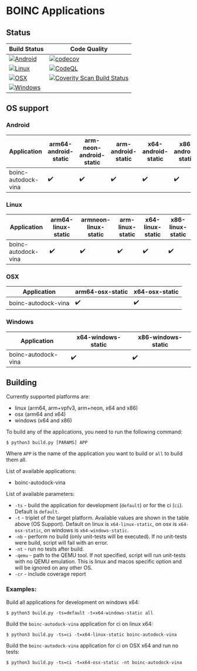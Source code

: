 # BOINC Applications

## Status

| Build Status | Code Quality |
| --- | --- |
| [![Android](https://github.com/BOINC/boinc-apps/actions/workflows/android.yml/badge.svg?branch=master)](https://github.com/BOINC/boinc-apps/actions/workflows/android.yml) | [![codecov](https://codecov.io/gh/BOINC/boinc-apps/branch/master/graph/badge.svg?token=RZ5J0e24Ye)](https://codecov.io/gh/BOINC/boinc-apps) |
| [![Linux](https://github.com/BOINC/boinc-apps/actions/workflows/linux.yml/badge.svg?branch=master)](https://github.com/BOINC/boinc-apps/actions/workflows/linux.yml) | [![CodeQL](https://github.com/BOINC/boinc-apps/actions/workflows/codeql.yml/badge.svg)](https://github.com/BOINC/boinc-apps/actions/workflows/codeql.yml) |
| [![OSX](https://github.com/BOINC/boinc-apps/actions/workflows/osx.yml/badge.svg?branch=master)](https://github.com/BOINC/boinc-apps/actions/workflows/osx.yml) | [![Coverity Scan Build Status](https://scan.coverity.com/projects/24043/badge.svg)](https://scan.coverity.com/projects/boinc-boinc-apps) |
| [![Windows](https://github.com/BOINC/boinc-apps/actions/workflows/windows.yml/badge.svg?branch=master)](https://github.com/BOINC/boinc-apps/actions/workflows/windows.yml) | |

## OS support

### Android

| Application | arm64-android-static | arm-neon-android-static | arm-android-static | x64-android-static | x86-android-static |
| --- | --- | --- | --- | --- | --- |
| boinc-autodock-vina | :heavy_check_mark: | :heavy_check_mark: | :heavy_check_mark: | :heavy_check_mark: | :heavy_check_mark: |
### Linux

| Application | arm64-linux-static | armneon-linux-static | arm-linux-static | x64-linux-static | x86-linux-static |
| --- | --- | --- | --- | --- | --- |
| boinc-autodock-vina | :heavy_check_mark: | :heavy_check_mark: | :heavy_check_mark: | :heavy_check_mark: | :heavy_check_mark: |

### OSX

| Application | arm64-osx-static | x64-osx-static |
| --- | --- | --- |
| boinc-autodock-vina | :heavy_check_mark: | :heavy_check_mark: |

### Windows

| Application | x64-windows-static | x86-windows-static |
| --- | --- | --- |
| boinc-autodock-vina | :heavy_check_mark: | :heavy_check_mark: |

## Building

Currently supported platforms are:
- linux (arm64, arm+vpfv3, arm+neon, x64 and x86)
- osx (arm64 and x64)
- windows (x64 and x86)

To build any of the applications, you need to run the following command:
```
$ python3 build.py [PARAMS] APP
```
Where `APP` is the name of the application you want to build or `all` to build them all.

List of available applications:
- boinc-autodock-vina

List of available parameters:
- `-ts` - build the application for development (`default`) or for the ci (`ci`). Default is `default`.
- `-t` - triplet of the target platform. Available values are shown in the table above (OS Support). Default on linux is `x64-linux-static`, on osx is `x64-osx-static`, on windows is `x64-windows-static`.
- `-nb` - perform no build (only unit-tests will be executed). If no unit-tests were build, script will fail with an error.
- `-nt` - run no tests after build.
- `-qemu` - path to the QEMU tool. If not specified, script will run unit-tests with no QEMU emulation. This is linux and macos specific option and will be ignored on any other OS.
- `-cr` - include coverage report

### Examples:

Build all applications for development on windows x64:
```
$ python3 build.py -ts=default -t=x64-windows-static all
```
Build the `boinc-autodock-vina` application for ci on linux x64:
```
$ python3 build.py -ts=ci -t=x64-linux-static boinc-autodock-vina
```
Build the `boinc-autodock-vina` application for ci on OSX x64 and run no tests:
```
$ python3 build.py -ts=ci -t=x64-osx-static -nt boinc-autodock-vina
```
